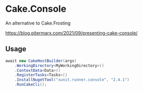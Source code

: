 ﻿# Cake.Console

An alternative to Cake.Frosting

https://blog.pitermarx.com/2021/09/presenting-cake-console/

## Usage

```cs
await new CakeHostBuilder(args)
    .WorkingDirectory<MyWorkingDirectory>()
    .ContextData<Data>()
    .RegisterTasks<Tasks>()
    .InstallNugetTool("xunit.runner.console", "2.4.1")
    .RunCakeCli();
```
